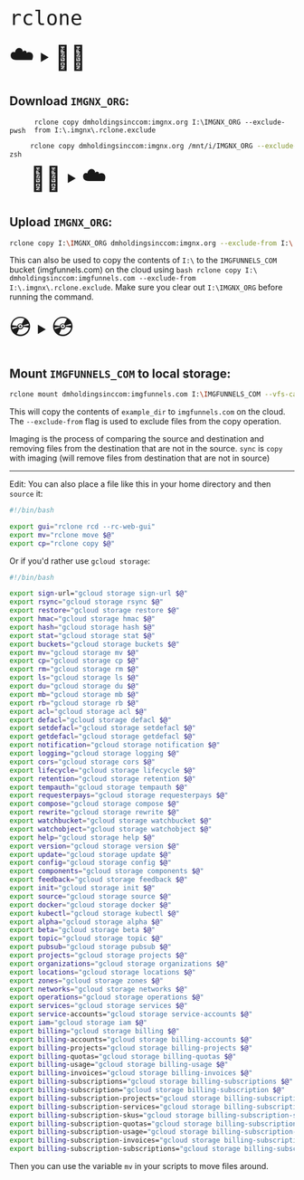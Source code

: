 <span style="font-size: 42px;">`rclone`</span>

<span style="display: flex; align-items:center; font-size: 42px;"><span role="image">☁️</span><span style="font-size: 18px; margin-left: 10px; margin-right: 10px;" role="image">▶️</span><span role="image">👩‍💻</span></span>

## Download `IMGNX_ORG`:
<code style="float: left; margin-top: 15px; margin-right: 15px;">pwsh</code>
```pwsh
rclone copy dmholdingsinccom:imgnx.org I:\IMGNX_ORG --exclude-from I:\.imgnx\.rclone.exclude
```
<code style="float: left; margin-top: 15px; margin-right: 15px;">zsh</code>
```zsh
rclone copy dmholdingsinccom:imgnx.org /mnt/i/IMGNX_ORG --exclude-from /mnt/i/.imgnx/.rclone.exclude
```



<span style="display: flex; align-items:center; font-size: 42px;"><span role="image">👩‍💻</span><span style="font-size: 18px; margin-left: 10px; margin-right: 10px;" role="image">▶️</span><span role="image">☁️</span></span>

## Upload `IMGNX_ORG`:

```bash
rclone copy I:\IMGNX_ORG dmholdingsinccom:imgnx.org --exclude-from I:\.imgnx\.rclone.exclude
```
This can also be used to copy the contents of `I:\` to the `IMGFUNNELS_COM` bucket (imgfunnels.com) on the cloud using `bash
rclone copy I:\ dmholdingsinccom:imgfunnels.com --exclude-from I:\.imgnx\.rclone.exclude`. Make sure you clear out `I:\IMGNX_ORG` before running the command.

<span style="display: flex; align-items:center; font-size: 42px;"><span role="image">💿</span><span style="font-size: 18px; margin-left: 10px; margin-right: 10px;" role="image">▶️</span><span role="image">💿</span></span>

## Mount `IMGFUNNELS_COM` to local storage:

```bash
rclone mount dmholdingsinccom:imgfunnels.com I:\IMGFUNNELS_COM --vfs-cache-mode full --cache-dir I:\__CACHE__\IMGFUNNELS_COM --debug-fuse -v --fuse-flag --network-mode
```

This will copy the contents of `example_dir` to `imgfunnels.com`
on the cloud. The `--exclude-from` flag is used to exclude files
from the copy operation.

Imaging is the process of comparing the source and destination
and removing files from the destination that are not in the
source. `sync` is `copy` with imaging (will remove files from
destination that are not in source)

---

Edit: You can also place a file like this in your home directory and then `source` it:

```bash
#!/bin/bash

export gui="rclone rcd --rc-web-gui"
export mv="rclone move $@"
export cp="rclone copy $@"
```

Or if you'd rather use `gcloud storage`:

```bash
#!/bin/bash

export sign-url="gcloud storage sign-url $@"
export rsync="gcloud storage rsync $@"
export restore="gcloud storage restore $@"
export hmac="gcloud storage hmac $@"
export hash="gcloud storage hash $@"
export stat="gcloud storage stat $@"
export buckets="gcloud storage buckets $@"
export mv="gcloud storage mv $@"
export cp="gcloud storage cp $@"
export rm="gcloud storage rm $@"
export ls="gcloud storage ls $@"
export du="gcloud storage du $@"
export mb="gcloud storage mb $@"
export rb="gcloud storage rb $@"
export acl="gcloud storage acl $@"
export defacl="gcloud storage defacl $@"
export setdefacl="gcloud storage setdefacl $@"
export getdefacl="gcloud storage getdefacl $@"
export notification="gcloud storage notification $@"
export logging="gcloud storage logging $@"
export cors="gcloud storage cors $@"
export lifecycle="gcloud storage lifecycle $@"
export retention="gcloud storage retention $@"
export tempauth="gcloud storage tempauth $@"
export requesterpays="gcloud storage requesterpays $@"
export compose="gcloud storage compose $@"
export rewrite="gcloud storage rewrite $@"
export watchbucket="gcloud storage watchbucket $@"
export watchobject="gcloud storage watchobject $@"
export help="gcloud storage help $@"
export version="gcloud storage version $@"
export update="gcloud storage update $@"
export config="gcloud storage config $@"
export components="gcloud storage components $@"
export feedback="gcloud storage feedback $@"
export init="gcloud storage init $@"
export source="gcloud storage source $@"
export docker="gcloud storage docker $@"
export kubectl="gcloud storage kubectl $@"
export alpha="gcloud storage alpha $@"
export beta="gcloud storage beta $@"
export topic="gcloud storage topic $@"
export pubsub="gcloud storage pubsub $@"
export projects="gcloud storage projects $@"
export organizations="gcloud storage organizations $@"
export locations="gcloud storage locations $@"
export zones="gcloud storage zones $@"
export networks="gcloud storage networks $@"
export operations="gcloud storage operations $@"
export services="gcloud storage services $@"
export service-accounts="gcloud storage service-accounts $@"
export iam="gcloud storage iam $@"
export billing="gcloud storage billing $@"
export billing-accounts="gcloud storage billing-accounts $@"
export billing-projects="gcloud storage billing-projects $@"
export billing-quotas="gcloud storage billing-quotas $@"
export billing-usage="gcloud storage billing-usage $@"
export billing-invoices="gcloud storage billing-invoices $@"
export billing-subscriptions="gcloud storage billing-subscriptions $@"
export billing-subscription="gcloud storage billing-subscription $@"
export billing-subscription-projects="gcloud storage billing-subscription-projects $@"
export billing-subscription-services="gcloud storage billing-subscription-services $@"
export billing-subscription-skus="gcloud storage billing-subscription-skus $@"
export billing-subscription-quotas="gcloud storage billing-subscription-quotas $@"
export billing-subscription-usage="gcloud storage billing-subscription-usage $@"
export billing-subscription-invoices="gcloud storage billing-subscription-invoices $@"
export billing-subscription-subscriptions="gcloud storage billing-subscription-subscriptions $@"

```

Then you can use the variable `mv` in your scripts to move files around.
